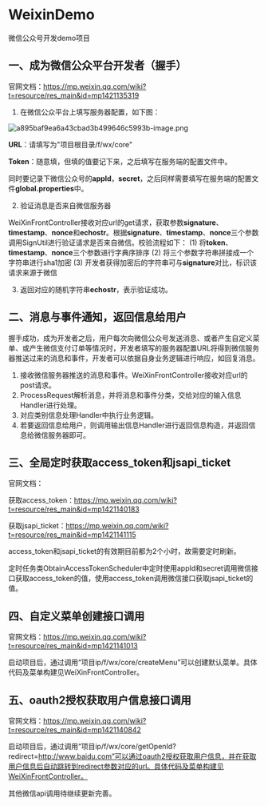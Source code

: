 # WeixinDemo
微信公众号开发demo项目

## 一、成为微信公众平台开发者（握手）
官网文档：https://mp.weixin.qq.com/wiki?t=resource/res_main&id=mp1421135319

1. 在微信公众平台上填写服务器配置，如下图：

![a895baf9ea6a43cbad3b499646c5993b-image.png](http://ozeauwce0.bkt.clouddn.com//file/2018/3/a895baf9ea6a43cbad3b499646c5993b-image.png) 

**URL**：请填写为"项目根目录/f/wx/core"

**Token**：随意填，但填的值要记下来，之后填写在服务端的配置文件中。

同时要记录下微信公众号的**appId**，**secret**，之后同样需要填写在服务端的配置文件**global.properties**中。

2. 验证消息是否来自微信服务器

WeiXinFrontController接收对应url的get请求，获取参数**signature**、**timestamp**、**nonce**和**echostr**。根据**signature**、**timestamp**、**nonce**三个参数调用SignUtil进行验证请求是否来自微信。校验流程如下：
(1) 将**token**、**timestamp**、**nonce**三个参数进行字典序排序 
(2) 将三个参数字符串拼接成一个字符串进行sha1加密 
(3) 开发者获得加密后的字符串可与**signature**对比，标识该请求来源于微信

3. 返回对应的随机字符串**echostr**，表示验证成功。

## 二、消息与事件通知，返回信息给用户
握手成功，成为开发者之后，用户每次向微信公众号发送消息、或者产生自定义菜单、或产生微信支付订单等情况时，开发者填写的服务器配置URL将得到微信服务器推送过来的消息和事件，开发者可以依据自身业务逻辑进行响应，如回复消息。

1. 接收微信服务器推送的消息和事件。WeiXinFrontController接收对应url的post请求。
2. ProcessRequest解析消息，并将消息和事件分类，交给对应的输入信息Handler进行处理。
3. 对应类别信息处理Handler中执行业务逻辑。
4. 若要返回信息给用户，则调用输出信息Handler进行返回信息构造，并返回信息给微信服务器即可。

## 三、全局定时获取access_token和jsapi_ticket
官网文档：

获取access_token：https://mp.weixin.qq.com/wiki?t=resource/res_main&id=mp1421140183

获取jsapi_ticket：https://mp.weixin.qq.com/wiki?t=resource/res_main&id=mp1421141115

access_token和jsapi_ticket的有效期目前都为2个小时，故需要定时刷新。

定时任务类ObtainAccessTokenScheduler中定时使用appId和secret调用微信接口获取access_token的值，使用access_token调用微信接口获取jsapi_ticket的值。

## 四、自定义菜单创建接口调用
官网文档：https://mp.weixin.qq.com/wiki?t=resource/res_main&id=mp1421141013

启动项目后，通过调用“项目ip/f/wx/core/createMenu”可以创建默认菜单。具体代码及菜单构建见WeiXinFrontController。

## 五、oauth2授权获取用户信息接口调用
官网文档：https://mp.weixin.qq.com/wiki?t=resource/res_main&id=mp1421140842

启动项目后，通过调用“项目ip/f/wx/core/getOpenId?redirect=http://www.baidu.com”可以通过oauth2授权获取用户信息，并在获取用户信息后自动跳转到redirect参数对应的url。具体代码及菜单构建见WeiXinFrontController。

其他微信api调用待继续更新完善。
